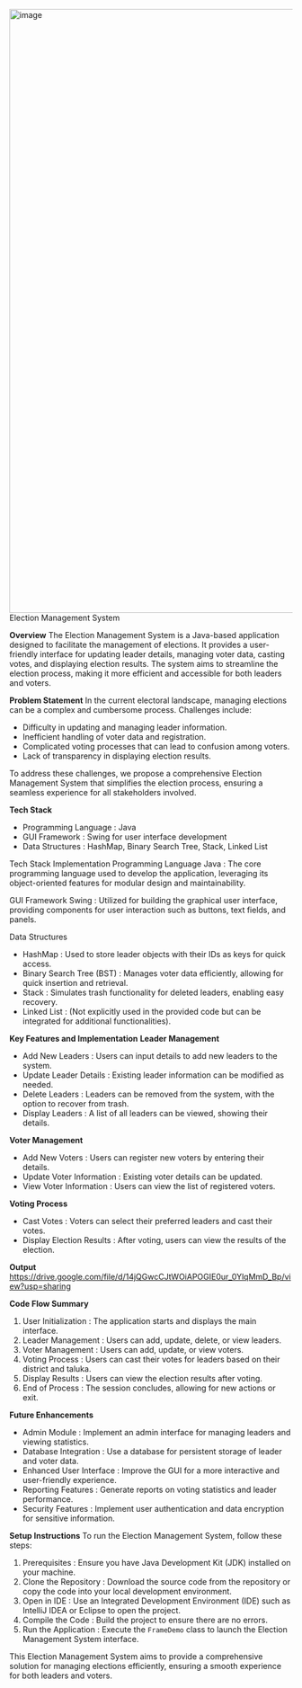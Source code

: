 <img width="1919" height="1075" alt="image" src="https://github.com/user-attachments/assets/fdc6892c-ed06-44be-adc6-fde75810fcf7" />Election Management System

**Overview**
The Election Management System is a Java-based application designed to facilitate the management of elections. It provides a user-friendly interface for updating leader details, managing voter data, casting votes, and displaying election results. The system aims to streamline the election process, making it more efficient and accessible for both leaders and voters.

**Problem Statement**
In the current electoral landscape, managing elections can be a complex and cumbersome process. Challenges include:
- Difficulty in updating and managing leader information.
- Inefficient handling of voter data and registration.
- Complicated voting processes that can lead to confusion among voters.
- Lack of transparency in displaying election results.

To address these challenges, we propose a comprehensive Election Management System that simplifies the election process, ensuring a seamless experience for all stakeholders involved.

**Tech Stack**
- Programming Language : Java
- GUI Framework : Swing for user interface development
- Data Structures : HashMap, Binary Search Tree, Stack, Linked List

Tech Stack Implementation
Programming Language
Java : The core programming language used to develop the application, leveraging its object-oriented features for modular design and maintainability.

GUI Framework
Swing : Utilized for building the graphical user interface, providing components for user interaction such as buttons, text fields, and panels.

Data Structures
- HashMap : Used to store leader objects with their IDs as keys for quick access.
- Binary Search Tree (BST) : Manages voter data efficiently, allowing for quick insertion and retrieval.
- Stack : Simulates trash functionality for deleted leaders, enabling easy recovery.
- Linked List : (Not explicitly used in the provided code but can be integrated for additional functionalities).

**Key Features and Implementation**
**Leader Management**
- Add New Leaders : Users can input details to add new leaders to the system.
- Update Leader Details : Existing leader information can be modified as needed.
- Delete Leaders : Leaders can be removed from the system, with the option to recover from trash.
- Display Leaders : A list of all leaders can be viewed, showing their details.

**Voter Management**
- Add New Voters : Users can register new voters by entering their details.
- Update Voter Information : Existing voter details can be updated.
- View Voter Information : Users can view the list of registered voters.

**Voting Process**
- Cast Votes : Voters can select their preferred leaders and cast their votes.
- Display Election Results : After voting, users can view the results of the election.

**Output**
https://drive.google.com/file/d/14jQGwcCJtWOiAPOGIE0ur_0YlqMmD_Bp/view?usp=sharing

**Code Flow Summary**
1. User  Initialization    :  The application starts and displays the main interface.
2. Leader Management       :  Users can add, update, delete, or view leaders.
3. Voter Management        :  Users can add, update, or view voters.
4. Voting Process          :  Users can cast their votes for leaders based on their district and taluka.
5. Display Results         :  Users can view the election results after voting.
6. End of Process          :  The session concludes, allowing for new actions or exit.

**Future Enhancements**
- Admin Module            : Implement an admin interface for managing leaders and viewing statistics.
- Database Integration    : Use a database for persistent storage of leader and voter data.
- Enhanced User Interface : Improve the GUI for a more interactive and user-friendly experience.
- Reporting Features      : Generate reports on voting statistics and leader performance.
- Security Features       : Implement user authentication and data encryption for sensitive information.

**Setup Instructions**
To run the Election Management System, follow these steps:

1. Prerequisites : Ensure you have Java Development Kit (JDK) installed on your machine.
2. Clone the Repository : Download the source code from the repository or copy the code into your local development environment.
3. Open in IDE : Use an Integrated Development Environment (IDE) such as IntelliJ IDEA or Eclipse to open the project.
4. Compile the Code : Build the project to ensure there are no errors.
5. Run the Application : Execute the `FrameDemo` class to launch the Election Management System interface.


This Election Management System aims to provide a comprehensive solution for managing elections efficiently, ensuring a smooth experience for both leaders and voters.
